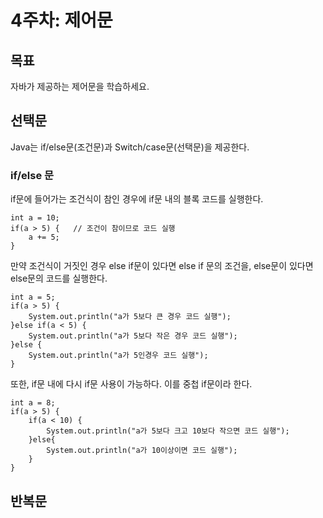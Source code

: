 # 4주차: 제어문

## 목표

자바가 제공하는 제어문을 학습하세요.

## 선택문

Java는 if/else문(조건문)과 Switch/case문(선택문)을 제공한다.

### if/else 문

if문에 들어가는 조건식이 참인 경우에 if문 내의 블록 코드를 실행한다.

```
int a = 10;
if(a > 5) {   // 조건이 참이므로 코드 실행 
	a += 5;   
}
```

만약 조건식이 거짓인 경우 else if문이 있다면 else if 문의 조건을, else문이 있다면 else문의 코드를 실행한다.

```
int a = 5;
if(a > 5) {
	System.out.println("a가 5보다 큰 경우 코드 실행");
}else if(a < 5) {
	System.out.println("a가 5보다 작은 경우 코드 실행");
}else {
	System.out.println("a가 5인경우 코드 실행");
}
```

또한, if문 내에 다시 if문 사용이 가능하다. 이를 중첩 if문이라 한다.

```
int a = 8;
if(a > 5) {
	if(a < 10) {
		System.out.println("a가 5보다 크고 10보다 작으면 코드 실행");
	}else{
		System.out.println("a가 10이상이면 코드 실행");
	}
}
```



## 반복문